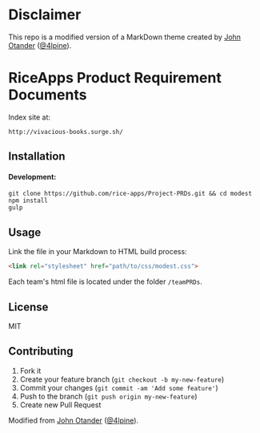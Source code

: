 # Disclaimer

This repo is a modified version of a MarkDown theme created by [John Otander](http://johnotander.com) ([@4lpine](https://twitter.com/4lpine)).

# RiceApps Product Requirement Documents

Index site at: 
```
http://vivacious-books.surge.sh/
```
## Installation


#### Development:

```
git clone https://github.com/rice-apps/Project-PRDs.git && cd modest
npm install
gulp
```

## Usage

Link the file in your Markdown to HTML build process:

```html
<link rel="stylesheet" href="path/to/css/modest.css">
```
Each team's html file is located under the folder `/teamPRDs`. 
## License

MIT

## Contributing

1. Fork it
2. Create your feature branch (`git checkout -b my-new-feature`)
3. Commit your changes (`git commit -am 'Add some feature'`)
4. Push to the branch (`git push origin my-new-feature`)
5. Create new Pull Request

Modified from [John Otander](http://johnotander.com) ([@4lpine](https://twitter.com/4lpine)).
